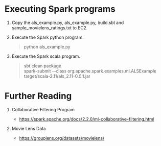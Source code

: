 
# Executing Spark programs 

1. Copy the als_example.py, als_example.py, build.sbt and sample_movielens_ratings.txt to EC2.

1. Execute the Spark python program.
    >python als_example.py

1. Execute the Spark scala program.
    >sbt clean package  
    >spark-submit --class org.apache.spark.examples.ml.ALSExample target/scala-2.11/als_2.11-0.0.1.jar

# Further Reading

1. Collaborative Filtering Program
    - https://spark.apache.org/docs/2.2.0/ml-collaborative-filtering.html

1. Movie Lens Data
    - https://grouplens.org/datasets/movielens/